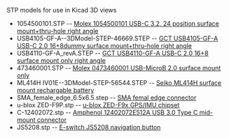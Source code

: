 STP models for use in Kicad 3D views

* 1054500101.STP -- [Molex 1054500101 USB-C 3.2, 24 position surface mount+thru-hole right angle](https://www.digikey.com/en/products/detail/molex/1054500101/5843890)
* USB4105-GF-A--3DModel-STEP-46669.STEP -- [GCT USB4105-GF-A USB-C 2.0 16+8dummy surface mount+thru-hole right angle](https://www.digikey.com/en/products/detail/gct/USB4105-GF-A/11198441)
* USB4110-GF-A_revA.STEP -- [GCT USB4110-GF-A USB-C 2.0 16+8 surface mount only right angle](https://www.digikey.com/en/products/detail/gct/usb4110-gf-a/10384547)
* 473460001.STP -- [Molex 0473460001 USB-MicroB 2.0 surface mount only](https://www.digikey.com/en/products/detail/molex/0473460001/1782470)
* ML414H IV01E--3DModel-STEP-56544.STEP -- [Seiko ML414H surface mount rechargable battery](https://www.snapeda.com/parts/ML414H%20IV01E/Seiko%20Instruments/view-part/)
* SMA_female_edge_6.5x6.5.step -- [SMA femal edge connector](https://grabcad.com/library/sma-female-edge-mount-1)
* u-blox ZED-F9P.stp -- [u-blox ZED-F9x GPS/IMU chipset](https://grabcad.com/library/u-blox-zed-f9p-1)
* C-12402072.stp -- [Amphenol 12402072E512A USB 3.0 Type C mid-mount connector](https://www.amphenol-cs.com/usb-type-c-receptacle-12402072e512a.html)
* JS5208.stp -- [E-switch JS5208 navigation button](https://www.digikey.com/en/products/detail/e-switch/JS5208/1739634)

